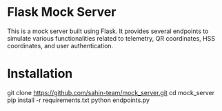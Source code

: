 # Flask Mock Server

This is a mock server built using Flask. It provides several endpoints to simulate various functionalities related to telemetry, QR coordinates, HSS coordinates, and user authentication.

# Installation

git clone https://github.com/sahin-team/mock_server.git
cd mock_server
pip install -r requirements.txt
python endpoints.py

